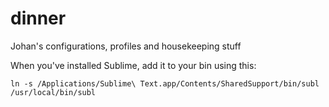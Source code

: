 dinner
======

Johan's configurations, profiles and housekeeping stuff

When you've installed Sublime, add it to your bin using this:

`ln -s /Applications/Sublime\ Text.app/Contents/SharedSupport/bin/subl /usr/local/bin/subl`